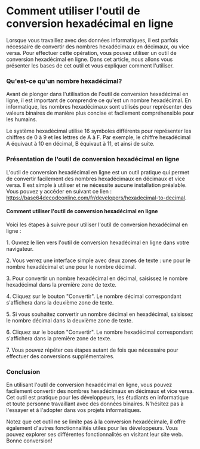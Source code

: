 Comment utiliser l'outil de conversion hexadécimal en ligne
===========================================================

Lorsque vous travaillez avec des données informatiques, il est parfois nécessaire de convertir des nombres hexadécimaux en décimaux, ou vice versa. Pour effectuer cette opération, vous pouvez utiliser un outil de conversion hexadécimal en ligne. Dans cet article, nous allons vous présenter les bases de cet outil et vous expliquer comment l'utiliser.

### Qu'est-ce qu'un nombre hexadécimal?

Avant de plonger dans l'utilisation de l'outil de conversion hexadécimal en ligne, il est important de comprendre ce qu'est un nombre hexadécimal. En informatique, les nombres hexadécimaux sont utilisés pour représenter des valeurs binaires de manière plus concise et facilement compréhensible pour les humains.

Le système hexadécimal utilise 16 symboles différents pour représenter les chiffres de 0 à 9 et les lettres de A à F. Par exemple, le chiffre hexadécimal A équivaut à 10 en décimal, B équivaut à 11, et ainsi de suite.

### Présentation de l'outil de conversion hexadécimal en ligne

L'outil de conversion hexadécimal en ligne est un outil pratique qui permet de convertir facilement des nombres hexadécimaux en décimaux et vice versa. Il est simple à utiliser et ne nécessite aucune installation préalable. Vous pouvez y accéder en suivant ce lien : <https://base64decodeonline.com/fr/developers/hexadecimal-to-decimal>.

#### Comment utiliser l'outil de conversion hexadécimal en ligne

Voici les étapes à suivre pour utiliser l'outil de conversion hexadécimal en ligne :

1\. Ouvrez le lien vers l'outil de conversion hexadécimal en ligne dans votre navigateur.

2\. Vous verrez une interface simple avec deux zones de texte : une pour le nombre hexadécimal et une pour le nombre décimal.

3\. Pour convertir un nombre hexadécimal en décimal, saisissez le nombre hexadécimal dans la première zone de texte.

4\. Cliquez sur le bouton "Convertir". Le nombre décimal correspondant s'affichera dans la deuxième zone de texte.

5\. Si vous souhaitez convertir un nombre décimal en hexadécimal, saisissez le nombre décimal dans la deuxième zone de texte.

6\. Cliquez sur le bouton "Convertir". Le nombre hexadécimal correspondant s'affichera dans la première zone de texte.

7\. Vous pouvez répéter ces étapes autant de fois que nécessaire pour effectuer des conversions supplémentaires.

### Conclusion

En utilisant l'outil de conversion hexadécimal en ligne, vous pouvez facilement convertir des nombres hexadécimaux en décimaux et vice versa. Cet outil est pratique pour les développeurs, les étudiants en informatique et toute personne travaillant avec des données binaires. N'hésitez pas à l'essayer et à l'adopter dans vos projets informatiques.

Notez que cet outil ne se limite pas à la conversion hexadécimale, il offre également d'autres fonctionnalités utiles pour les développeurs. Vous pouvez explorer ses différentes fonctionnalités en visitant leur site web. Bonne conversion!